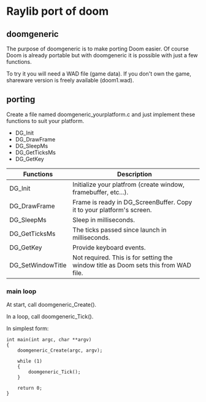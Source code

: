 # Raylib port of doom

## doomgeneric
The purpose of doomgeneric is to make porting Doom easier.
Of course Doom is already portable but with doomgeneric it is possible with just a few functions.

To try it you will need a WAD file (game data). If you don't own the game, shareware version is freely available (doom1.wad).

## porting
Create a file named doomgeneric_yourplatform.c and just implement these functions to suit your platform.
* DG_Init
* DG_DrawFrame
* DG_SleepMs
* DG_GetTicksMs
* DG_GetKey

|Functions            |Description|
|---------------------|-----------|
|DG_Init              |Initialize your platfrom (create window, framebuffer, etc...).
|DG_DrawFrame         |Frame is ready in DG_ScreenBuffer. Copy it to your platform's screen.
|DG_SleepMs           |Sleep in milliseconds.
|DG_GetTicksMs        |The ticks passed since launch in milliseconds.
|DG_GetKey            |Provide keyboard events.
|DG_SetWindowTitle    |Not required. This is for setting the window title as Doom sets this from WAD file.

### main loop
At start, call doomgeneric_Create().

In a loop, call doomgeneric_Tick().

In simplest form:
```
int main(int argc, char **argv)
{
    doomgeneric_Create(argc, argv);

    while (1)
    {
        doomgeneric_Tick();
    }
    
    return 0;
}
```
